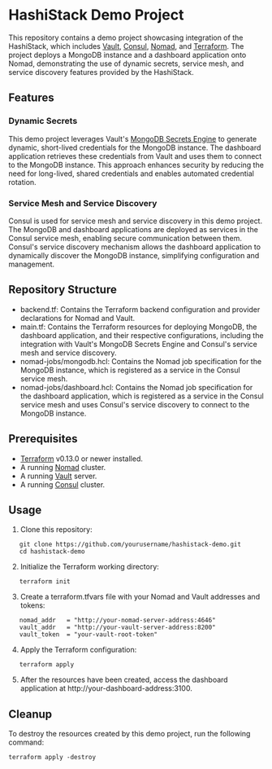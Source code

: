 # HashiStack Demo Project

This repository contains a demo project showcasing integration of the HashiStack, which includes [Vault](https://www.vaultproject.io/), [Consul](https://www.consul.io/), [Nomad](https://www.nomadproject.io/), and [Terraform](https://www.terraform.io/). The project deploys a MongoDB instance and a dashboard application onto Nomad, demonstrating the use of dynamic secrets, service mesh, and service discovery features provided by the HashiStack.

## Features

### Dynamic Secrets

This demo project leverages Vault's [MongoDB Secrets Engine](https://www.vaultproject.io/docs/secrets/databases/mongodb) to generate dynamic, short-lived credentials for the MongoDB instance. The dashboard application retrieves these credentials from Vault and uses them to connect to the MongoDB instance. This approach enhances security by reducing the need for long-lived, shared credentials and enables automated credential rotation.

### Service Mesh and Service Discovery

Consul is used for service mesh and service discovery in this demo project. The MongoDB and dashboard applications are deployed as services in the Consul service mesh, enabling secure communication between them. Consul's service discovery mechanism allows the dashboard application to dynamically discover the MongoDB instance, simplifying configuration and management.

## Repository Structure

- backend.tf: Contains the Terraform backend configuration and provider declarations for Nomad and Vault.
- main.tf: Contains the Terraform resources for deploying MongoDB, the dashboard application, and their respective configurations, including the integration with Vault's MongoDB Secrets Engine and Consul's service mesh and service discovery.
- nomad-jobs/mongodb.hcl: Contains the Nomad job specification for the MongoDB instance, which is registered as a service in the Consul service mesh.
- nomad-jobs/dashboard.hcl: Contains the Nomad job specification for the dashboard application, which is registered as a service in the Consul service mesh and uses Consul's service discovery to connect to the MongoDB instance.

## Prerequisites

- [Terraform](https://www.terraform.io/downloads.html) v0.13.0 or newer installed.
- A running [Nomad](https://www.nomadproject.io/downloads) cluster.
- A running [Vault](https://www.vaultproject.io/downloads) server.
- A running [Consul](https://www.consul.io/downloads) cluster.

## Usage

1. Clone this repository:
```
   git clone https://github.com/yourusername/hashistack-demo.git
   cd hashistack-demo
```

2. Initialize the Terraform working directory:
```
   terraform init
```

3. Create a terraform.tfvars file with your Nomad and Vault addresses and tokens:
```
   nomad_addr   = "http://your-nomad-server-address:4646"
   vault_addr   = "http://your-vault-server-address:8200"
   vault_token  = "your-vault-root-token"
```

4. Apply the Terraform configuration:
```
   terraform apply
```

5. After the resources have been created, access the dashboard application at http://your-dashboard-address:3100.

## Cleanup

To destroy the resources created by this demo project, run the following command:
```
terraform apply -destroy
```
